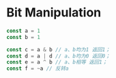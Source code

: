 # Bit Manipulation

```ts
const a = 1
const b = 1

const c = a & b // a、b均为1 返回1；
const d = a | d // a、b均为0 返回0；
const e = a ^ b // a、b相等 返回1；
const f = ~a // 反转a
```
